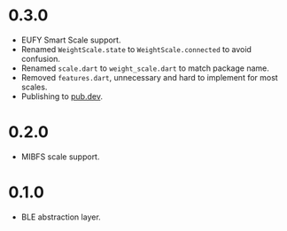 # 0.3.0

- EUFY Smart Scale support.
- Renamed `WeightScale.state` to `WeightScale.connected` to avoid confusion.
- Renamed `scale.dart` to `weight_scale.dart` to match package name.
- Removed `features.dart`, unnecessary and hard to implement for most scales.
- Publishing to [pub.dev](https://www.pub.dev).

# 0.2.0

- MIBFS scale support.

# 0.1.0

- BLE abstraction layer.
